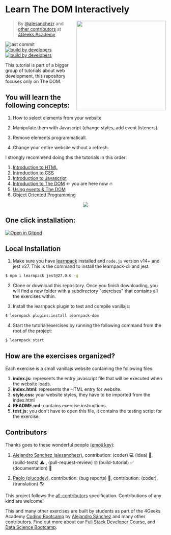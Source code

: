 # Learn The DOM Interactively

<!-- hide -->
<a href="https://www.4geeksacademy.co"><img height="280" align="right" src="https://raw.githubusercontent.com/4GeeksAcademy/javascript-dom-tutorial-exercises/b2f552e68f3e7ba7a2bc7176e1273a5df32ccb8f/.breathecode/assets/badge.svg"></a>

> By [@alesanchezr](https://twitter.com/alesanchezr) and [other contributors](https://github.com/4GeeksAcademy/javascript-dom-tutorial-exercises/graphs/contributors) at [4Geeks Academy](https://4geeksacademy.co/)

![last commit](https://img.shields.io/github/last-commit/4geeksacademy/javascript-dom-tutorial-exercises)
[![build by developers](https://img.shields.io/badge/build_by-Developers-blue)](https://breatheco.de)
[![build by developers](https://img.shields.io/twitter/follow/4geeksacademy?style=social&logo=twitter)](https://twitter.com/4geeksacademy)

This tutorial is part of a bigger group of tutorials about web development, this repository focuses only on The DOM.
<!-- endhide -->

## You will learn the following concepts:

1. How to select elements from your website 

2. Manipulate them with Javascript (change styles, add event listeners).

3. Remove elements programmaticall.

4. Change your entire website without a refresh.

<!-- hide -->

I strongly recommend doing this the tutorials in this order:

1. [Introduction to HTML](https://github.com/4GeeksAcademy/html-tutorial-exercises-course)
2. [Introduction to CSS](https://github.com/4GeeksAcademy/css-tutorial-exercises-course)
3. [Introduction to Javascript](https://github.com/4GeeksAcademy/javascript-beginner-exercises-tutorial)
4. [Introduction to The DOM](https://github.com/4GeeksAcademy/javascript-dom-tutorial-exercises) ← you are here now 🔥
5. [Using events & The DOM](https://github.com/4GeeksAcademy/javascript-events-tutorial-exercises)
6. [Object Oriented Programming](https://github.com/4GeeksAcademy/object-oriented-javascript-tutorial-exercises)

<p align="center">
  <img src="https://raw.githubusercontent.com/4GeeksAcademy/react-exercises/master/preview.gif">
</p>

<!-- endhide -->

## One click installation:

[![Open in Gitpod](https://gitpod.io/button/open-in-gitpod.svg)](https://gitpod.io#https://github.com/4GeeksAcademy/javascript-dom-tutorial-exercises.git)

## Local Installation

1) Make sure you have [learnpack](https://github.com/learnpack/learnpack-cli) installed and `node.js` version v14+ and jest v27. This is the command to install the learnpack-cli and jest:

```sh
$ npm i learnpack jest@27.0.6 -g
```

2) Clone or download this repository. Once you finish downloading, you will find a new folder with a subdirectory "exercises" that contains all the exercises within.

3) Install the learnpack plugin to test and compile vanillajs:

```sh
$ learnpack plugins:install learnpack-dom
```

4) Start the tutorial/exercises by running the following command from the root of the project:

```sh
$ learnpack start
```

## How are the exercises organized?

Each exercise is a small vanillajs website containing the following files:

1. **index.js:** represents the entry javascript file that will be executed when the website loads.
1. **index.html:** represents the HTML entry for website.
1. **style.css:** your website styles, they have to be imported from the index.html
2. **README.md:** contains exercise instructions.
3. **test.js:** you don't have to open this file, it contains the testing script for the exercise.

## Contributors

Thanks goes to these wonderful people ([emoji key](https://github.com/kentcdodds/all-contributors#emoji-key)):

1. [Alejandro Sanchez (alesanchezr)](https://github.com/alesanchezr), contribution: (coder)  💻 (idea) 🤔, (build-tests) ⚠️ , (pull-request-review) 🤓 (build-tutorial) ✅  (documentation) 📖

2. [Paolo (plucodev)](https://github.com/plucodev), contribution: (bug reports) 🐛, contribution: (coder), (translation) 🌎

This project follows the [all-contributors](https://github.com/kentcdodds/all-contributors) specification. Contributions of any kind are welcome!

This and many other exercises are built by students as part of the 4Geeks Academy [Coding Bootcamp](https://4geeksacademy.com/us/coding-bootcamp) by [Alejandro Sánchez](https://twitter.com/alesanchezr) and many other contributors. Find out more about our [Full Stack Developer Course](https://4geeksacademy.com/us/coding-bootcamps/part-time-full-stack-developer), and  [Data Science Bootcamp](https://4geeksacademy.com/us/coding-bootcamps/datascience-machine-learning).